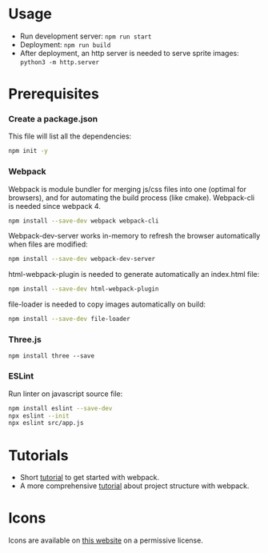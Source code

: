 # Usage
- Run development server: `npm run start`
- Deployment: `npm run build`
- After deployment, an http server is needed to serve sprite images: `python3 -m http.server`


# Prerequisites
### Create a package.json
This file will list all the dependencies:

```bash
npm init -y
```

### Webpack
Webpack is module bundler for merging js/css files into one (optimal for browsers), and for automating the build process (like cmake). Webpack-cli is needed since webpack 4.

```bash
npm install --save-dev webpack webpack-cli
```

Webpack-dev-server works in-memory to refresh the browser automatically when files are modified:

```bash
npm install --save-dev webpack-dev-server
```

html-webpack-plugin is needed to generate automatically an index.html file:

```bash
npm install --save-dev html-webpack-plugin
```

file-loader is needed to copy images automatically on build:

```bash
npm install --save-dev file-loader
```

### Three.js
```
npm install three --save
```

### ESLint
Run linter on javascript source file:

```bash
npm install eslint --save-dev
npx eslint --init
npx eslint src/app.js
```


# Tutorials
- Short [tutorial][1] to get started with webpack.
- A more comprehensive [tutorial][2] about project structure with webpack.

[1]: https://medium.com/@yakubova92/intro-to-webpack-46e8862d6627
[2]: https://hackernoon.com/webpack-the-basics-2712a7ad640b


# Icons
Icons are available on [this website][4] on a permissive license.

[4]: https://iconify.design/icon-sets/
